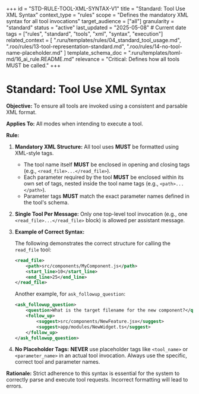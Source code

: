 +++
id = "STD-RULE-TOOL-XML-SYNTAX-V1"
title = "Standard: Tool Use XML Syntax"
context_type = "rules"
scope = "Defines the mandatory XML syntax for all tool invocations"
target_audience = ["all"]
granularity = "standard"
status = "active"
last_updated = "2025-05-08" # Current date
tags = ["rules", "standard", "tools", "xml", "syntax", "execution"]
related_context = [
    ".ruru/templates/rules/04_standard_tool_usage.md",
    ".roo/rules/13-tool-representation-standard.md",
    ".roo/rules/14-no-tool-name-placeholder.md"
    ]
template_schema_doc = ".ruru/templates/toml-md/16_ai_rule.README.md"
relevance = "Critical: Defines how all tools MUST be called."
+++

# Standard: Tool Use XML Syntax

**Objective:** To ensure all tools are invoked using a consistent and parsable XML format.

**Applies To:** All modes when intending to execute a tool.

**Rule:**

1.  **Mandatory XML Structure:** All tool uses **MUST** be formatted using XML-style tags.
    *   The tool name itself **MUST** be enclosed in opening and closing tags (e.g., `<read_file>...</read_file>`).
    *   Each parameter required by the tool **MUST** be enclosed within its own set of tags, nested inside the tool name tags (e.g., `<path>...</path>`).
    *   Parameter tags **MUST** match the exact parameter names defined in the tool's schema.

2.  **Single Tool Per Message:** Only one top-level tool invocation (e.g., one `<read_file>...</read_file>` block) is allowed per assistant message.

3.  **Example of Correct Syntax:**

    The following demonstrates the correct structure for calling the `read_file` tool:

    ```xml
    <read_file>
        <path>src/components/MyComponent.js</path>
        <start_line>10</start_line>
        <end_line>25</end_line>
    </read_file>
    ```

    Another example, for `ask_followup_question`:

    ```xml
    <ask_followup_question>
        <question>What is the target filename for the new component?</question>
        <follow_up>
            <suggest>src/components/NewFeature.jsx</suggest>
            <suggest>app/modules/NewWidget.ts</suggest>
        </follow_up>
    </ask_followup_question>
    ```

4.  **No Placeholder Tags:** **NEVER** use placeholder tags like `<tool_name>` or `<parameter_name>` in an actual tool invocation. Always use the specific, correct tool and parameter names.

**Rationale:** Strict adherence to this syntax is essential for the system to correctly parse and execute tool requests. Incorrect formatting will lead to errors.
